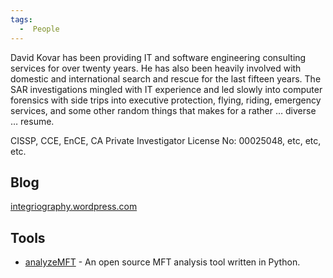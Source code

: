 ```yaml
---
tags:
  -  People
---
```

David Kovar has been providing IT and software engineering consulting
services for over twenty years. He has also been heavily involved with
domestic and international search and rescue for the last fifteen years.
The SAR investigations mingled with IT experience and led slowly into
computer forensics with side trips into executive protection, flying,
riding, emergency services, and some other random things that makes for
a rather … diverse … resume.

CISSP, CCE, EnCE, CA Private Investigator License No: 00025048, etc,
etc, etc.

## Blog

[integriography.wordpress.com](https://integriography.wordpress.com/)

## Tools

- [analyzeMFT](http://www.integriography.com) - An open source MFT
  analysis tool written in Python.

